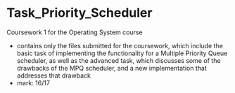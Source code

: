 # Task_Priority_Scheduler

Coursework 1 for the Operating System course

- contains only the files submitted for the coursework, which include the basic task of implementing the functionality for a Multiple Priority Queue scheduler, as well as the advanced task, which discusses some of the drawbacks of the MPQ scheduler, and a new implementation that addresses that drawback
- mark: 16/17
